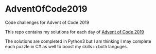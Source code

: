 # AdventOfCode2019
Code challenges for Advent of Code 2019


This repo contains my solutions for each day of [Advent of Code 2019](https://adventofcode.com/)

The solutions are completed in Python3 but I am thinking I may complete each puzzle in C# as well to boost my skills in both languges.
